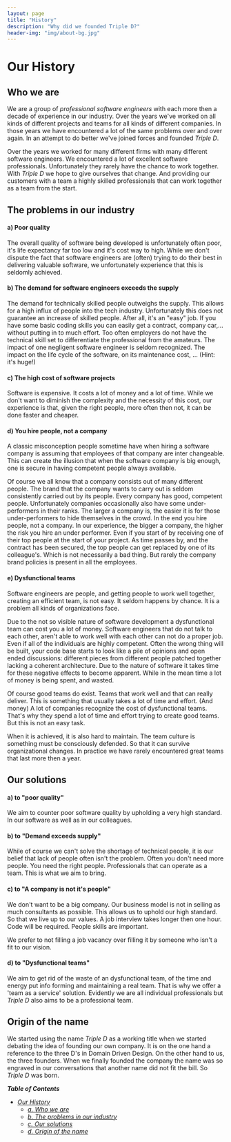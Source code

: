 ```yaml
---
layout: page
title: "History"
description: "Why did we founded Triple D?"
header-img: "img/about-bg.jpg"
---
```


# Our History <a name="4"/>

## Who we are  <a name="4.a"/>

We are a group of *professional software engineers* with each more then a decade of experience in our industry. Over the years we've worked on all kinds of different projects and teams for all kinds of different companies. In those years we have encountered a lot of the same problems over and over again. In an attempt to do better we've joined forces and founded *Triple D*.

Over the years we worked for many different firms with many different software engineers. We encountered a lot of excellent software professionals. Unfortunately they rarely have the chance to work together. With *Triple D* we hope to give ourselves that change. And providing our customers with a team a highly skilled professionals that can work together as a team from the start.

## The problems in our industry <a name="4.b"/>

#### a) Poor quality
The overall quality of software being developed is unfortunately often poor, it's life expectancy far too low and it's cost way to high. While we don't dispute the fact that software engineers are (often) trying to do their best in delivering valuable software, we unfortunately experience that this is seldomly achieved.

#### b) The demand for software engineers exceeds the supply
The demand for technically skilled people outweighs the supply. This allows for a high influx of people into the tech industry. Unfortunately this does not guarantee an increase of skilled people. After all, it's an "easy" job. If you have some basic coding skills you can easily get a contract, company car,... without putting in to much effort. Too often employers do not have the technical skill set to differentiate the professional from the amateurs. The impact of one negligent software engineer is seldom recognized. The impact on the life cycle of the software, on its maintenance cost, ... (Hint: it's huge!)

#### c) The high cost of software projects
Software is expensive. It costs a lot of money and a lot of time. While we don't want to diminish the complexity and the necessity of this  cost, our experience is that, given the right people, more often then not, it can be done faster and cheaper.

#### d) You hire people, not a company
   A classic misconception people sometime have when hiring a software company is assuming that employees of that company are inter changeable. This can create the illusion that when the software company is big enough, one is secure in having competent people always available.

 Of course we all know that a company consists out of many different people. The brand that the company wants to carry out is seldom consistently carried out by its people. Every company has good, competent people. Unfortunately companies occasionally also have some under-performers in their ranks. The larger a company is, the easier it is for those under-performers to hide themselves in the crowd. In the end you hire people, not a company. In our experience, the bigger a company, the higher the risk you hire an under performer. Even if you start of by receiving one of their top people at the start of your project. As time passes by, and the contract has been secured, the top people can get replaced by one of its colleague's. Which is not necessarily a bad thing. But rarely the company brand policies is present in all the employees.

#### e) Dysfunctional teams
   Software engineers are people, and getting people to work well together, creating an efficient team, is not easy. It seldom happens by chance. It is a problem all kinds of organizations face.

   Due to the not so visible nature of software development a dysfunctional team can cost you a lot of money. Software engineers that do not talk to each other, aren't able to work well with each other can not do a proper job. Even if all of the individuals are highly competent.
   Often the wrong thing will be built, your code base starts to look like a pile of opinions and open ended discussions: different pieces from different people patched together lacking a coherent architecture. Due to the nature of software it takes time for these negative effects to become apparent. While in the mean time a lot of money is being spent, and wasted.

  Of course good teams do exist. Teams that work well and that can really deliver. This is something that usually takes a lot of time and effort. (And money) A lot of companies recognize the cost of dysfunctional teams. That's why they spend a lot of time and effort trying to create good teams. But this is not an easy task.

  When it is achieved, it is also hard to maintain. The team culture is something must be consciously defended. So that it can survive organizational changes. In practice we have rarely encountered great teams that last more then a year.


## Our solutions <a name="4.c"/>


#### a) to "poor quality"
We aim to counter poor software quality by upholding a very high standard. In our software as well as in our colleagues.

#### b) to "Demand exceeds supply"
While of course we can't solve the shortage of technical people, it is our belief that lack of people often isn't the problem. Often you don't need more people. You need the right people. Professionals that can operate as a team. This is what we aim to bring.

#### c) to "A company is not it's people"
We don't want to be a big company. Our business model is not in selling as much consultants as possible. This allows us to uphold our high standard. So that we live up to our values. A job interview takes longer then one hour. Code will be required. People skills are important.

We prefer to not filling a job vacancy over filling it by someone who isn't a fit to our vision.

#### d) to "Dysfunctional teams"
We aim to get rid of the waste of an dysfunctional team, of the time and energy put info forming and maintaining a real team. That is why we offer a 'team as a service' solution. Evidently we are all individual professionals but *Triple D* also aims to be a professional team.


## Origin of the name <a name="4.d"/>

We started using the name *Triple D* as a working title when we started debating the idea of founding our own company. It is on the one hand a reference to the three D's in Domain Driven Design. On the other hand to us, the three founders. When we finally founded the company the name was so engraved in our conversations that another name did not fit the bill. So *Triple D* was born.

_**Table of Contents**_

* _[Our History](#4)_
  + _[a. Who we are](#4.a)_
  + _[b. The problems in our industry](#4.b)_
  + _[c. Our solutions](#4.c)_
  + _[d. Origin of the name](#4.d)_
